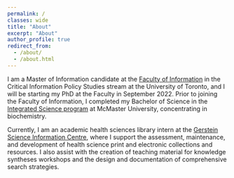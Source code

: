 ```yaml
---
permalink: /
classes: wide
title: "About"
excerpt: "About"
author_profile: true
redirect_from: 
  - /about/
  - /about.html
---
```


I am a Master of Information candidate at the [Faculty of Information](https://ischool.utoronto.ca) in the Critical Information Policy Studies stream at the University of Toronto, and I will be starting my PhD at the Faculty in September 2022. Prior to joining the Faculty of Information, I completed my Bachelor of Science in the [Integrated Science program](https://www.science.mcmaster.ca/sis/undergraduate/isci.html) at McMaster University, concentrating in biochemistry. 

Currently, I am an academic health sciences library intern at the [Gerstein Science Information Centre](https://gerstein.library.utoronto.ca/), where I support the assessment, maintenance, and development of health science print and electronic collections and resources. I also assist with the creation of teaching material for knowledge syntheses workshops and the design and documentation of comprehensive search strategies.
